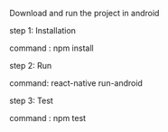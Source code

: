 Download and run the project in android

step 1:
Installation

command : npm install

step 2:
Run

command: react-native run-android

step 3:
Test

command : npm test
